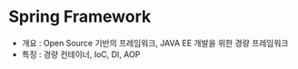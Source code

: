 Spring Framework
================
* 개요 : Open Source 기반의 프레임워크, JAVA EE 개발을 위한 경량 프레임워크
* 특징 : 경량 컨테이너, IoC, DI, AOP
